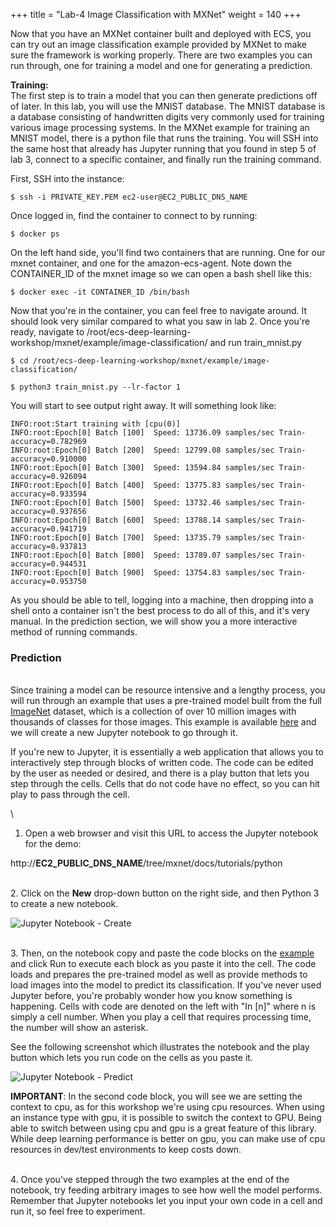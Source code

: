 +++
title = "Lab-4 Image Classification with MXNet"
weight = 140
+++

Now that you have an MXNet container built and deployed with ECS, you can try out an image classification example provided by MXNet to make sure the framework is working properly. There are two examples you can run through, one for training a model and one for generating a prediction.

**Training:**
\
The first step is to train a model that you can then generate predictions off of later. In this lab, you will use the MNIST database. The MNIST database is a database consisting of handwritten digits very commonly used for training various image processing systems. In the MXNet example for training an MNIST model, there is a python file that runs the training. You will SSH into the same host that already has Jupyter running that you found in step 5 of lab 3, connect to a specific container, and finally run the training command.

First, SSH into the instance:

	$ ssh -i PRIVATE_KEY.PEM ec2-user@EC2_PUBLIC_DNS_NAME

Once logged in, find the container to connect to by running:

	$ docker ps

On the left hand side, you'll find two containers that are running. One for our mxnet container, and one for the amazon-ecs-agent. Note down the CONTAINER_ID of the mxnet image so we can open a bash shell like this:

	$ docker exec -it CONTAINER_ID /bin/bash

Now that you're in the container, you can feel free to navigate around. It should look very similar compared to what you saw in lab 2. Once you're ready, navigate to /root/ecs-deep-learning-workshop/mxnet/example/image-classification/ and run train_mnist.py

	$ cd /root/ecs-deep-learning-workshop/mxnet/example/image-classification/
	
	$ python3 train_mnist.py --lr-factor 1

You will start to see output right away. It will something look like:

	INFO:root:Start training with [cpu(0)]
	INFO:root:Epoch[0] Batch [100]	Speed: 13736.09 samples/sec	Train-accuracy=0.782969
	INFO:root:Epoch[0] Batch [200]	Speed: 12799.08 samples/sec	Train-accuracy=0.910000
	INFO:root:Epoch[0] Batch [300]	Speed: 13594.84 samples/sec	Train-accuracy=0.926094
	INFO:root:Epoch[0] Batch [400]	Speed: 13775.83 samples/sec	Train-accuracy=0.933594
	INFO:root:Epoch[0] Batch [500]	Speed: 13732.46 samples/sec	Train-accuracy=0.937656
	INFO:root:Epoch[0] Batch [600]	Speed: 13788.14 samples/sec	Train-accuracy=0.941719
	INFO:root:Epoch[0] Batch [700]	Speed: 13735.79 samples/sec	Train-accuracy=0.937813
	INFO:root:Epoch[0] Batch [800]	Speed: 13789.07 samples/sec	Train-accuracy=0.944531
	INFO:root:Epoch[0] Batch [900]	Speed: 13754.83 samples/sec	Train-accuracy=0.953750

As you should be able to tell, logging into a machine, then dropping into a shell onto a container isn't the best process to do all of this, and it's very manual. In the prediction section, we will show you a more interactive method of running commands.


### Prediction
\
Since training a model can be resource intensive and a lengthy process, you will run through an example that uses a pre-trained model built from the full [ImageNet](http://image-net.org/) dataset, which is a collection of over 10 million images with thousands of classes for those images. This example is available [here](https://github.com/apache/incubator-mxnet/blob/master/docs/tutorials/python/predict_image.md) and we will create a new Jupyter notebook to go through it.

If you're new to Jupyter, it is essentially a web application that allows you to interactively step through blocks of written code. The code can be edited by the user as needed or desired, and there is a play button that lets you step through the cells. Cells that do not code have no effect, so you can hit play to pass through the cell.

\
1. Open a web browser and visit this URL to access the Jupyter notebook for the demo:

http://__EC2_PUBLIC_DNS_NAME__/tree/mxnet/docs/tutorials/python

\
2. Click on the **New** drop-down button on the right side, and then Python 3 to create a new notebook. 

![Jupyter Notebook - Create](/images/ecs-deep-learning-workshop/new-jupyter-notebook.png)

\
3. Then, on the notebook copy and paste the code blocks on the [example](https://github.com/apache/incubator-mxnet/blob/master/docs/tutorials/python/predict_image.md) and click Run to execute each block as you paste it into the cell. The code loads and prepares the pre-trained model as well as provide methods to load images into the model to predict its classification. If you've never used Jupyter before, you're probably wonder how you know something is happening.  Cells with code are denoted on the left with "In [n]" where n is simply a cell number.  When you play a cell that requires processing time, the number will show an asterisk.  

See the following screenshot which illustrates the notebook and the play button which lets you run code on the cells as you paste it. 

![Jupyter Notebook - Predict](/images/ecs-deep-learning-workshop/jupyter-notebook-predict.png)

**IMPORTANT**: In the second code block, you will see we are setting the context to cpu, as for this workshop we're using cpu resources. When using an instance type with gpu, it is possible to switch the context to GPU.  Being able to switch between using cpu and gpu is a great feature of this library.  While deep learning performance is better on gpu, you can make use of cpu resources in dev/test environments to keep costs down.  

\
4. Once you've stepped through the two examples at the end of the notebook, try feeding arbitrary images to see how well the model performs. Remember that Jupyter notebooks let you input your own code in a cell and run it, so feel free to experiment.



